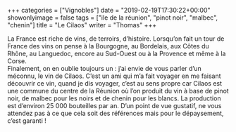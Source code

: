 +++
categories = ["Vignobles"]
date = "2019-02-19T17:30:22+00:00"
showonlyimage = false
tags = ["ile de la réunion", "pinot noir", "malbec", "chenin"]
title = "Le Cilaos"
writer = "Thomas"
+++

La France est riche de vins, de terroirs, d’histoire. Lorsqu’on fait un tour de France des vins on pense à la Bourgogne, au Bordelais, aux Côtes du Rhône, au Languedoc, encore au Sud-Ouest ou à la Provence et même à la Corse.  
Finalement, on en oublie toujours un : j’ai envie de vous parler d’un méconnu, le vin de Cilaos. C’est un ami qui m’a fait voyager en me faisant découvrir ce vin, quand je dis voyager, c’est au sens propre car Cilaos est une commune du centre de la Réunion où l’on produit du vin à base de pinot noir, de malbec pour les noirs et de chenin pour les blancs. La production est d’environ 25 000 bouteilles par an. D’un point de vue gustatif, ne vous attendez pas à ce que cela soit des références mais pour le dépaysement, c’est garanti !
